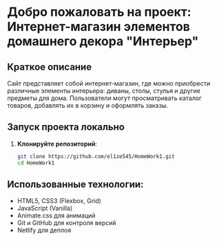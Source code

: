 # Добро пожаловать на проект: Интернет-магазин элементов домашнего декора "Интерьер"

## Краткое описание
Сайт представляет собой интернет-магазин, где можно приобрести различные элементы интерьера: диваны, столы, стулья и другие предметы для дома. Пользователи могут просматривать каталог товаров, добавлять их в корзину и оформлять заказы.

## Запуск проекта локально
1. **Клонируйте репозиторий**:
   ```bash
   git clone https://github.com/el1ze545/HomeWork1.git
   cd HomeWork1

## Использованные технологии:
- HTML5, CSS3 (Flexbox, Grid)
- JavaScript (Vanilla)
- Animate.css для анимаций
- Git и GitHub для контроля версий
- Netlify для деплоя



